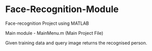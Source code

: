 # Face-Recognition-Module
Face-recognition Project using MATLAB

Main module - 
MainMenu.m (Main Project File) 

Given training data and query image returns the recognised person.
